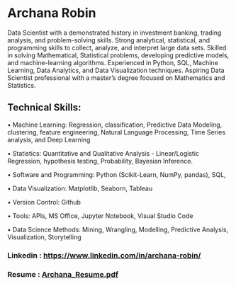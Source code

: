 # Archana Robin
 
Data Scientist with a demonstrated history in investment banking, trading analysis, and problem-solving skills. Strong analytical, statistical, and programming skills to collect, analyze, and interpret large data sets. Skilled in solving Mathematical, Statistical problems, developing predictive models, and machine-learning algorithms. Experienced in Python, SQL, Machine Learning, Data Analytics, and Data Visualization techniques. Aspiring Data Scientist professional with a master’s degree focused on Mathematics and Statistics.

## Technical Skills:

• Machine Learning: Regression, classification, Predictive Data Modeling, clustering, feature engineering, Natural Language Processing, Time Series analysis, and Deep Learning

• Statistics: Quantitative and Qualitative Analysis - Linear/Logistic Regression, hypothesis testing, Probability, Bayesian Inference.
 
• Software and Programming: Python (Scikit-Learn, NumPy, pandas), SQL,

• Data Visualization: Matplotlib, Seaborn, Tableau

• Version Control: Github

• Tools: APIs, MS Office, Jupyter Notebook, Visual Studio Code

• Data Science Methods: Mining, Wrangling, Modelling, Predictive Analysis, Visualization, Storytelling

### Linkedin : https://www.linkedin.com/in/archana-robin/

### Resume : [Archana_Resume.pdf](https://github.com/ArchanaRobin/ArchanaRobin/files/10051238/Archana_Resume.pdf)
